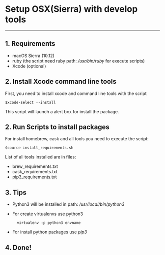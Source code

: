 # Setup OSX(Sierra) with develop tools
***
## 1. Requirements
* macOS Sierra (10.12)
* ruby (the script need ruby path: _/usr/bin/ruby_ for execute scripts)
* Xcode (optional)

## 2. Install Xcode command line tools

First, you need to install xcode and command line tools with the script

	$xcode-select --install
	
This script will launch a alert box for install the package.

## 2. Run Scripts to install packages

For install homebrew, cask and all tools you need to execute the script:

	$source install_requirements.sh
	
List of all tools installed are in files:

* brew_requirements.txt 
* cask_requirements.txt
* pip3_requirements.txt

## 3. Tips

* Python3 will be installed in path: _/usr/local/bin/python3_
* For create virtualenvs use python3
	
		virtualenv -p python3 envname
	
* For install python packages use _pip3_

## 4. Done!
